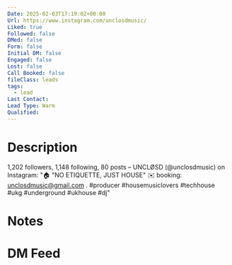 ```yaml
---
Date: 2025-02-03T17:19:02+00:00
Url: https://www.instagram.com/unclosdmusic/
Liked: true
Followed: false
DMed: false
Form: false
Initial DM: false
Engaged: false
Lost: false
Call Booked: false
fileClass: leads
tags:
  - lead
Last Contact: 
Lead Type: Warm
Qualified:
---
```

# Description
1,202 followers, 1,148 following, 80 posts – UNCLØSD (@unclosdmusic) on Instagram: "🏠 "NO ETIQUETTE, JUST HOUSE"
✉️ booking: unclosdmusic@gmail.com
.
#producer #housemusiclovers #techhouse #ukg #underground #ukhouse #dj"
# Notes

# DM Feed